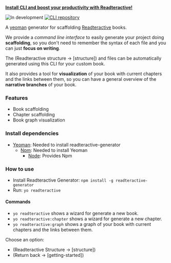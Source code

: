 [**Install CLI and boost your productivity with Readteractive!**](https://github.com/Carleslc/readteractive-generator)

![In development](https://img.shields.io/badge/status-in%20development-red.svg)
[![CLI repository](https://img.shields.io/badge/CLI-readteractive--generator-blue.svg)](https://github.com/Carleslc/readteractive-generator)

A [yeoman](http://yeoman.io/learning/index.html) generator for scaffolding [Readteractive](https://github.com/Carleslc/Readteractive) books.

We provide a _command line interface_ to easily generate your project doing **scaffolding**, so you don't need to remember the syntax of each file and you can just **focus on writing**.

The (Readteractive structure -> [structure]) and files can be automatically generated using this CLI for your custom book.

It also provides a tool for **visualization** of your book with current chapters and the links between them, so you can have a general overview of the **narrative branches** of your book.

### Features

- Book scaffolding
- Chapter scaffolding
- Book graph visualization

### Install dependencies

- [Yeoman](http://yeoman.io/learning/index.html): Needed to install readteractive-generator
    - [Npm](https://www.npmjs.com/get-npm): Needed to install Yeoman
        - [Node](https://nodejs.org/en/): Provides Npm

### How to use

- Install Readteractive Generator: `npm install -g readteractive-generator`
- Run: `yo readteractive`

#### Commands

- `yo readteractive` shows a wizard for generate a new book.
- `yo readteractive:chapter` shows a wizard for generate a new chapter.
- `yo readteractive:graph` shows a graph of your book with current chapters and the links between them.

Choose an option:

- (Readteractive Structure -> [structure])
- (Return back -> [getting-started])
